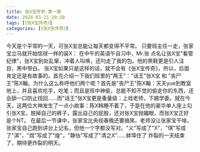 ```yaml
---
title: 张X宝传奇-第一章
date: 2024-03-21 20:20
tags: [《张X宝传奇》]
categories: [《张X宝传奇》]
---
```

今天是个平常的一天，可张X宝总能让每天都变得不平常。
只要班主任一走，张家宝立马就开始信球一样的装X：
在中午的英语午自习中，Mr.张 点名让张X宝"看管纪律"，张X宝到处乱窜，冲着人叫唤，还叼走了我的包。他的黑鞋更是引人注目，黑中带白。
张X宝如果只是这样的话，就不会有《张X宝传奇》，所以，后面肯定还是有故事的。首先介绍一下我们班里的"两王"："话王"张X宝 和 "丧尸王"陈X翰。为什么这么称呼他们两个呢？首先是"丧尸王"陈X翰：天天yue到教室地上，并且喜欢吃手，吃笔；而且是班中神偷，总能不知不觉的偷走你的东西，还会舔一口防止找回......而"话王"张X宝更是重量级：上戏老师，下踢学委。就在今天，这两位大神发生了一点小故事：陈X韩睡不着了，于是在他的豪华单人座上勾引张X宝，脱掉自己的裤子，露出自己的屁股，还对张X宝抛媚眼，而张X宝正好是个NT。
在最后一节课中，张家宝比央视春晚还要搞笑。老师没让张家宝干啥，张家宝自己跑到讲台上记名，但他一个字都没写对。"义"写成了"X"，"琪"写成了"淇"，"煜"写成了"煌"，"静怡"写成了"清之X"......蚌埠住了
炸裂的一天结束了，期待更炸裂的明天。
